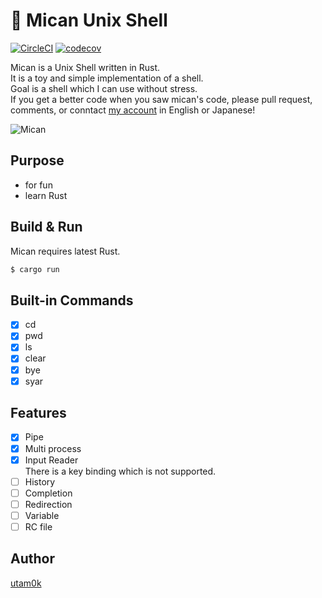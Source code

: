 🍊 Mican Unix Shell
===
[![CircleCI](https://circleci.com/gh/utam0k/mican/tree/master.svg?style=svg)](https://circleci.com/gh/utam0k/mican/tree/master)
[![codecov](https://codecov.io/gh/utam0k/mican/branch/master/graph/badge.svg)](https://codecov.io/gh/utam0k/mican)

Mican is a Unix Shell written in Rust.  
It is a toy and simple implementation of a shell.  
Goal is a shell which I can use without stress.  
If you get a better code when you saw mican's code, please pull request, comments, or conntact [my account](https://twitter.com/utam0k) in English or Japanese!

![Mican](https://raw.githubusercontent.com/utam0k/mican/master/screenshot.gif)

## Purpose
- for fun
- learn Rust

## Build & Run
Mican requires latest Rust.
```sh
$ cargo run
```

## Built-in Commands
- [x] cd
- [x] pwd
- [x] ls
- [x] clear
- [x] bye
- [x] syar

## Features
- [x] Pipe
- [x] Multi process
- [x] Input Reader  
    There is a key binding which is not supported.
- [ ] History
- [ ] Completion
- [ ] Redirection
- [ ] Variable
- [ ] RC file

## Author
[utam0k](https://twitter.com/utam0k)
